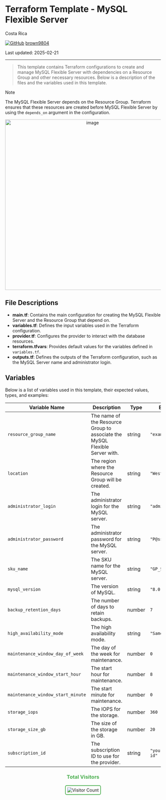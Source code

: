 # Terraform Template - MySQL Flexible Server

Costa Rica

[![GitHub](https://img.shields.io/badge/--181717?logo=github&logoColor=ffffff)](https://github.com/)
[brown9804](https://github.com/brown9804)

Last updated: 2025-02-21

------------------------------------------

> This template contains Terraform configurations to create and manage MySQL Flexible Server with dependencies on a Resource Group and other necessary resources. Below is a description of the files and the variables used in this template.

> [!NOTE]
> The MySQL Flexible Server depends on the Resource Group. Terraform ensures that these resources are created before MySQL Flexible Server by using the `depends_on` argument in the configuration.

<p align="center">
    <img width="550" alt="image" src="https://github.com/user-attachments/assets/772af36b-ad53-499c-83fe-548547b5256d">
</p>

## File Descriptions

- **main.tf**: Contains the main configuration for creating the MySQL Flexible Server and the Resource Group that depend on.
- **variables.tf**: Defines the input variables used in the Terraform configuration.
- **provider.tf**: Configures the provider to interact with the database resources.
- **terraform.tfvars**: Provides default values for the variables defined in `variables.tf`.
- **outputs.tf**:  Defines the outputs of the Terraform configuration, such as the MySQL Server name and administrator login.

## Variables

Below is a list of variables used in this template, their expected values, types, and examples:

| Variable Name             | Description                                      | Type   | Example Value         |
|---------------------------|--------------------------------------------------|--------|-----------------------|
| `resource_group_name`             | The name of the Resource Group to associate the MySQL Flexible Server with. | string | `"example-resources"` |
| `location`                        | The region where the Resource Group will be created. | string | `"West US"`           |
| `administrator_login`             | The administrator login for the MySQL server.    | string | `"adminuser"`         |
| `administrator_password`          | The administrator password for the MySQL server. | string | `"P@ssw0rd1234!"`     |
| `sku_name`                        | The SKU name for the MySQL server.               | string | `"GP_Standard_D2ds_v4"`|
| `mysql_version`                   | The version of MySQL.                            | string | `"8.0.21"`            |
| `backup_retention_days`           | The number of days to retain backups.            | number | `7`                   |
| `high_availability_mode`          | The high availability mode.                      | string | `"SameZone"`          |
| `maintenance_window_day_of_week`  | The day of the week for maintenance.             | number | `0`                   |
| `maintenance_window_start_hour`   | The start hour for maintenance.                  | number | `8`                   |
| `maintenance_window_start_minute` | The start minute for maintenance.                | number | `0`                   |
| `storage_iops`                    | The IOPS for the storage.                        | number | `360`                 |
| `storage_size_gb`                 | The size of the storage in GB.                   | number | `20`                  |
| `subscription_id`         | The subscription ID to use for the provider.     | string | `"your-subscription-id"` |

<div align="center">
  <h3 style="color: #4CAF50;">Total Visitors</h3>
  <img src="https://profile-counter.glitch.me/brown9804/count.svg" alt="Visitor Count" style="border: 2px solid #4CAF50; border-radius: 5px; padding: 5px;"/>
</div>
